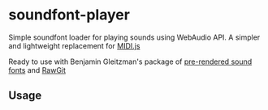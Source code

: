 soundfont-player
================

Simple soundfont loader for playing sounds using WebAudio API. A simpler and
lightweight replacement for [MIDI.js](https://github.com/mudcube/MIDI.js)

Ready to use with Benjamin Gleitzman's package of
[pre-rendered sound fonts](https://github.com/gleitz/midi-js-soundfonts)
and [RawGit](https://rawgit.com/)


## Usage
